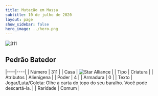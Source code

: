 ```yaml
---
title: Mutação em Massa
subtitle: 10 de julho de 2020
layout: page
show_sidebar: false
hero_image: ../hero.png
---
```


![311](https://cdn.keyforgegame.com/media/card_front/pt/479_311_FPPV5785QP3H_pt.png)

## Pedrão Batedor

|----|----|
| Número | 311 |
| Casa | ![Star Alliance](https://archonarcana.com/images/thumb/7/7d/Star_Alliance.png/22px-Star_Alliance.png "Aliança Estelar") |
| Tipo | Criatura |
| Atributos | Alienígena |
| Poder | 4 |
| Armadura | 0 |
| Texto | Jogar/Luta/Coleta: Olhe a carta do topo do seu baralho. Você pode descartá-la. |
| Raridade | Comum |
